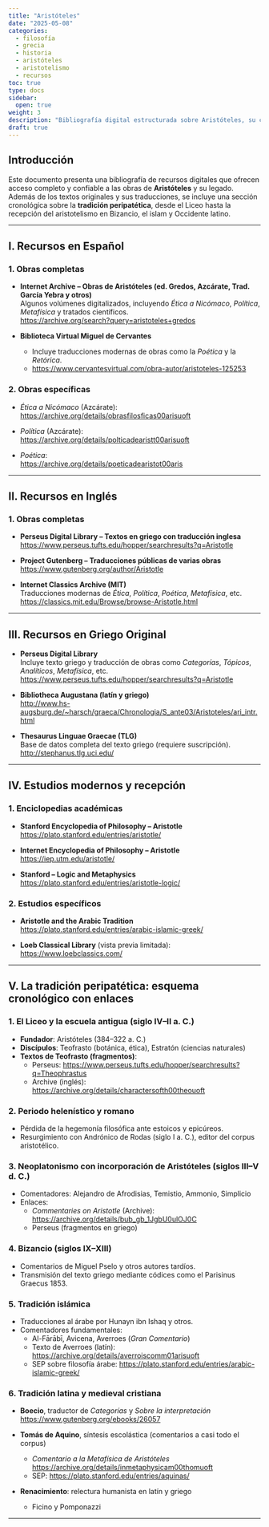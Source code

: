 ```yaml
---
title: "Aristóteles"
date: "2025-05-08"
categories:
  - filosofía
  - grecia
  - historia
  - aristóteles
  - aristotelismo
  - recursos
toc: true
type: docs
sidebar:
  open: true
weight: 3
description: "Bibliografía digital estructurada sobre Aristóteles, su corpus filosófico y su recepción en la Antigüedad tardía, el mundo islámico y el cristianismo medieval."
draft: true
---
```


## Introducción

Este documento presenta una bibliografía de recursos digitales que ofrecen acceso completo y confiable a las obras de **Aristóteles** y su legado. Además de los textos originales y sus traducciones, se incluye una sección cronológica sobre la **tradición peripatética**, desde el Liceo hasta la recepción del aristotelismo en Bizancio, el islam y Occidente latino.

---

## I. Recursos en Español

### 1. Obras completas

- **Internet Archive – Obras de Aristóteles (ed. Gredos, Azcárate, Trad. García Yebra y otros)**  
  Algunos volúmenes digitalizados, incluyendo _Ética a Nicómaco_, _Política_, _Metafísica_ y tratados científicos.  
  <https://archive.org/search?query=aristoteles+gredos>

- **Biblioteca Virtual Miguel de Cervantes**
  - Incluye traducciones modernas de obras como la _Poética_ y la _Retórica_.
  - <https://www.cervantesvirtual.com/obra-autor/aristoteles-125253>

### 2. Obras específicas

- _Ética a Nicómaco_ (Azcárate):  
  <https://archive.org/details/obrasfilosficas00arisuoft>

- _Política_ (Azcárate):  
  <https://archive.org/details/polticadearistt00arisuoft>

- _Poética_:  
  <https://archive.org/details/poeticadearistot00aris>

---

## II. Recursos en Inglés

### 1. Obras completas

- **Perseus Digital Library – Textos en griego con traducción inglesa**  
  <https://www.perseus.tufts.edu/hopper/searchresults?q=Aristotle>

- **Project Gutenberg – Traducciones públicas de varias obras**  
  <https://www.gutenberg.org/author/Aristotle>

- **Internet Classics Archive (MIT)**  
  Traducciones modernas de _Ética_, _Política_, _Poética_, _Metafísica_, etc.  
  <https://classics.mit.edu/Browse/browse-Aristotle.html>

---

## III. Recursos en Griego Original

- **Perseus Digital Library**  
  Incluye texto griego y traducción de obras como _Categorías_, _Tópicos_, _Analíticos_, _Metafísica_, etc.  
  <https://www.perseus.tufts.edu/hopper/searchresults?q=Aristotle>

- **Bibliotheca Augustana (latín y griego)**  
  <http://www.hs-augsburg.de/~harsch/graeca/Chronologia/S_ante03/Aristoteles/ari_intr.html>

- **Thesaurus Linguae Graecae (TLG)**  
  Base de datos completa del texto griego (requiere suscripción).  
  <http://stephanus.tlg.uci.edu/>

---

## IV. Estudios modernos y recepción

### 1. Enciclopedias académicas

- **Stanford Encyclopedia of Philosophy – Aristotle**  
  <https://plato.stanford.edu/entries/aristotle/>

- **Internet Encyclopedia of Philosophy – Aristotle**  
  <https://iep.utm.edu/aristotle/>

- **Stanford – Logic and Metaphysics**  
  <https://plato.stanford.edu/entries/aristotle-logic/>

### 2. Estudios específicos

- **Aristotle and the Arabic Tradition**  
  <https://plato.stanford.edu/entries/arabic-islamic-greek/>

- **Loeb Classical Library** (vista previa limitada):  
  <https://www.loebclassics.com/>

---

## V. La tradición peripatética: esquema cronológico con enlaces

### 1. El Liceo y la escuela antigua (siglo IV–II a. C.)

- **Fundador**: Aristóteles (384–322 a. C.)
- **Discípulos**: Teofrasto (botánica, ética), Estratón (ciencias naturales)
- **Textos de Teofrasto (fragmentos)**:
  - Perseus: <https://www.perseus.tufts.edu/hopper/searchresults?q=Theophrastus>
  - Archive (inglés): <https://archive.org/details/charactersofth00theouoft>

### 2. Periodo helenístico y romano

- Pérdida de la hegemonía filosófica ante estoicos y epicúreos.
- Resurgimiento con Andrónico de Rodas (siglo I a. C.), editor del corpus aristotélico.

### 3. Neoplatonismo con incorporación de Aristóteles (siglos III–V d. C.)

- Comentadores: Alejandro de Afrodisias, Temistio, Ammonio, Simplicio
- Enlaces:
  - _Commentaries on Aristotle_ (Archive):  
    <https://archive.org/details/bub_gb_1JgbU0ulOJ0C>
  - Perseus (fragmentos en griego)

### 4. Bizancio (siglos IX–XIII)

- Comentarios de Miguel Pselo y otros autores tardíos.
- Transmisión del texto griego mediante códices como el Parisinus Graecus 1853.

### 5. Tradición islámica

- Traducciones al árabe por Hunayn ibn Ishaq y otros.
- Comentadores fundamentales:
  - Al-Fārābī, Avicena, Averroes (_Gran Comentario_)
  - Texto de Averroes (latín): <https://archive.org/details/averroiscomm01arisuoft>
  - SEP sobre filosofía árabe: <https://plato.stanford.edu/entries/arabic-islamic-greek/>

### 6. Tradición latina y medieval cristiana

- **Boecio**, traductor de _Categorías_ y _Sobre la interpretación_  
  <https://www.gutenberg.org/ebooks/26057>
- **Tomás de Aquino**, síntesis escolástica (comentarios a casi todo el corpus)

  - _Comentario a la Metafísica de Aristóteles_  
    <https://archive.org/details/inmetaphysicam00thomuoft>
  - SEP: <https://plato.stanford.edu/entries/aquinas/>

- **Renacimiento**: relectura humanista en latín y griego
  - Ficino y Pomponazzi

---
